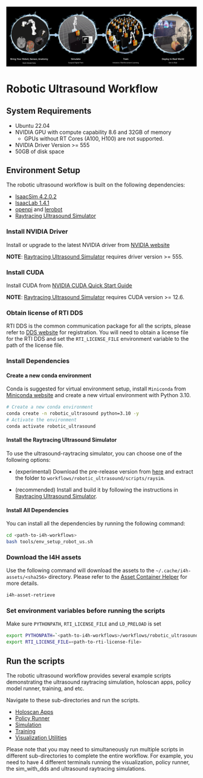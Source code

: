 ![Robotic Ultrasound Workflow](../../docs/source/robotic_us_workflow.jpg)

# Robotic Ultrasound Workflow

## System Requirements

- Ubuntu 22.04
- NVIDIA GPU with compute capability 8.6 and 32GB of memory
    - GPUs without RT Cores (A100, H100) are not supported.
- NVIDIA Driver Version >= 555
- 50GB of disk space

## Environment Setup

The robotic ultrasound workflow is built on the following dependencies:
- [IsaacSim 4.2.0.2](https://docs.isaacsim.omniverse.nvidia.com/4.2.0/index.html)
- [IsaacLab 1.4.1](https://isaac-sim.github.io/IsaacLab/v1.4.1/source/setup/installation/index.html)
- [openpi](https://github.com/Physical-Intelligence/openpi) and [lerobot](https://github.com/huggingface/lerobot)
- [Raytracing Ultrasound Simulator](https://github.com/isaac-for-healthcare/i4h-sensor-simulation/tree/main/ultrasound-raytracing)

### Install NVIDIA Driver

Install or upgrade to the latest NVIDIA driver from [NVIDIA website](https://www.nvidia.com/en-us/drivers/)

**NOTE**: [Raytracing Ultrasound Simulator](https://github.com/isaac-for-healthcare/i4h-sensor-simulation/tree/main/ultrasound-raytracing) requires driver version >= 555.


### Install CUDA

Install CUDA from [NVIDIA CUDA Quick Start Guide](https://docs.nvidia.com/cuda/cuda-quick-start-guide/index.html)

**NOTE**: [Raytracing Ultrasound Simulator](https://github.com/isaac-for-healthcare/i4h-sensor-simulation/tree/main/ultrasound-raytracing) requires CUDA version >= 12.6.


### Obtain license of RTI DDS

RTI DDS is the common communication package for all the scripts, please refer to [DDS website](https://www.rti.com/products) for registration. You will need to obtain a license file for the RTI DDS and set the `RTI_LICENSE_FILE` environment variable to the path of the license file.


### Install Dependencies

#### Create a new conda environment

Conda is suggested for virtual environment setup, install `Miniconda` from [Miniconda website](https://docs.anaconda.com/miniconda/install/#quick-command-line-install) and create a new virtual environment with Python 3.10.

```sh
# Create a new conda environment
conda create -n robotic_ultrasound python=3.10 -y
# Activate the environment
conda activate robotic_ultrasound
```

#### Install the Raytracing Ultrasound Simulator
To use the ultrasound-raytracing simulator, you can choose one of the following options:
- (experimental) Download the pre-release version from [here](https://github.com/isaac-for-healthcare/i4h-sensor-simulation/releases/tag/ultrasound-raytracing) and extract the folder to `workflows/robotic_ultrasound/scripts/raysim`.

- (recommended) Install and build it by following the instructions in [Raytracing Ultrasound Simulator](https://github.com/isaac-for-healthcare/i4h-sensor-simulation/tree/main/ultrasound-raytracing#installation).


#### Install All Dependencies

You can install all the dependencies by running the following command:

```bash
cd <path-to-i4h-workflows>
bash tools/env_setup_robot_us.sh
```

### Download the I4H assets

Use the following command will download the assets to the `~/.cache/i4h-assets/<sha256>` directory.
Please refer to the [Asset Container Helper](https://github.com/isaac-for-healthcare/i4h-asset-catalog/blob/main/docs/catalog_helper.md) for more details.

```sh
i4h-asset-retrieve
```

### Set environment variables before running the scripts
Make sure `PYTHONPATH`, `RTI_LICENSE_FILE` and `LD_PRELOAD` is set
```sh
export PYTHONPATH=`<path-to-i4h-workflows>/workflows/robotic_ultrasound/scripts`
export RTI_LICENSE_FILE=<path-to-rti-license-file>
```

## Run the scripts

The robotic ultrasound workflow provides several example scripts demonstrating the ultrasound raytracing simulation, holoscan apps, policy model runner, training, and etc.

Navigate to these sub-directories and run the scripts.

- [Holoscan Apps](./scripts/holoscan_apps)
- [Policy Runner](./scripts/policy_runner)
- [Simulation](./scripts/simulation)
- [Training](./scripts/training)
- [Visualization Utilities](./scripts/utils)

Please note that you may need to simultaneously run multiple scripts in different sub-directories to complete the entire workflow. For example, you need to have 4 different terminals running the visualization, policy runner, the sim_with_dds and ultrasound raytracing simulations.
